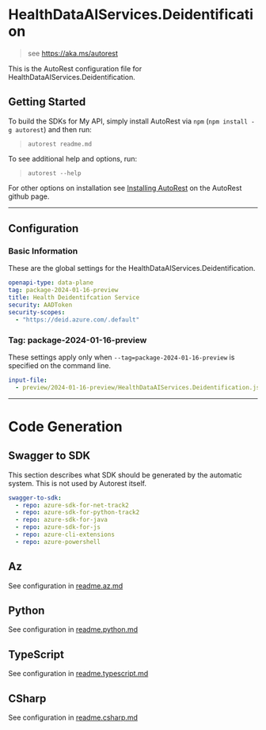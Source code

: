 # HealthDataAIServices.Deidentification

> see https://aka.ms/autorest

This is the AutoRest configuration file for HealthDataAIServices.Deidentification.

## Getting Started

To build the SDKs for My API, simply install AutoRest via `npm` (`npm install -g autorest`) and then run:

> `autorest readme.md`

To see additional help and options, run:

> `autorest --help`

For other options on installation see [Installing AutoRest](https://aka.ms/autorest/install) on the AutoRest github page.

---

## Configuration

### Basic Information

These are the global settings for the HealthDataAIServices.Deidentification.

```yaml
openapi-type: data-plane
tag: package-2024-01-16-preview
title: Health Deidentifcation Service
security: AADToken
security-scopes:
  - "https://deid.azure.com/.default"
```

### Tag: package-2024-01-16-preview

These settings apply only when `--tag=package-2024-01-16-preview` is specified on the command line.

```yaml $(tag) == 'package-2024-01-16-preview'
input-file:
  - preview/2024-01-16-preview/HealthDataAIServices.Deidentification.json
```

---

# Code Generation

## Swagger to SDK

This section describes what SDK should be generated by the automatic system.
This is not used by Autorest itself.

```yaml $(swagger-to-sdk)
swagger-to-sdk:
  - repo: azure-sdk-for-net-track2
  - repo: azure-sdk-for-python-track2
  - repo: azure-sdk-for-java
  - repo: azure-sdk-for-js
  - repo: azure-cli-extensions
  - repo: azure-powershell
```

## Az

See configuration in [readme.az.md](./readme.az.md)

## Python

See configuration in [readme.python.md](./readme.python.md)

## TypeScript

See configuration in [readme.typescript.md](./readme.typescript.md)

## CSharp

See configuration in [readme.csharp.md](./readme.csharp.md)